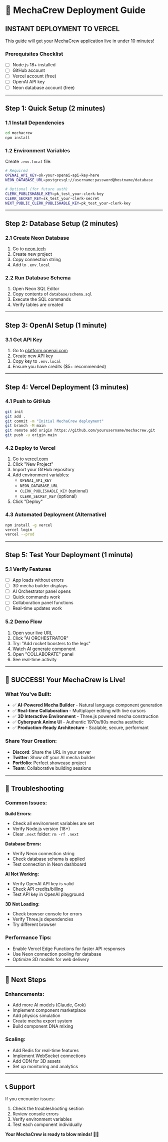 # 🚀 MechaCrew Deployment Guide

## **INSTANT DEPLOYMENT TO VERCEL**

This guide will get your MechaCrew application live in under 10 minutes!

### **Prerequisites Checklist**
- [ ] Node.js 18+ installed
- [ ] GitHub account
- [ ] Vercel account (free)
- [ ] OpenAI API key
- [ ] Neon database account (free)

---

## **Step 1: Quick Setup (2 minutes)**

### 1.1 Install Dependencies
```bash
cd mechacrew
npm install
```

### 1.2 Environment Variables
Create `.env.local` file:
```bash
# Required
OPENAI_API_KEY=sk-your-openai-api-key-here
NEON_DATABASE_URL=postgresql://username:password@hostname/database

# Optional (for future auth)
CLERK_PUBLISHABLE_KEY=pk_test_your-clerk-key
CLERK_SECRET_KEY=sk_test_your-clerk-secret
NEXT_PUBLIC_CLERK_PUBLISHABLE_KEY=pk_test_your-clerk-key
```

---

## **Step 2: Database Setup (2 minutes)**

### 2.1 Create Neon Database
1. Go to [neon.tech](https://neon.tech)
2. Create new project
3. Copy connection string
4. Add to `.env.local`

### 2.2 Run Database Schema
1. Open Neon SQL Editor
2. Copy contents of `database/schema.sql`
3. Execute the SQL commands
4. Verify tables are created

---

## **Step 3: OpenAI Setup (1 minute)**

### 3.1 Get API Key
1. Go to [platform.openai.com](https://platform.openai.com/api-keys)
2. Create new API key
3. Copy key to `.env.local`
4. Ensure you have credits ($5+ recommended)

---

## **Step 4: Vercel Deployment (3 minutes)**

### 4.1 Push to GitHub
```bash
git init
git add .
git commit -m "Initial MechaCrew deployment"
git branch -M main
git remote add origin https://github.com/yourusername/mechacrew.git
git push -u origin main
```

### 4.2 Deploy to Vercel
1. Go to [vercel.com](https://vercel.com)
2. Click "New Project"
3. Import your GitHub repository
4. Add environment variables:
   - `OPENAI_API_KEY`
   - `NEON_DATABASE_URL`
   - `CLERK_PUBLISHABLE_KEY` (optional)
   - `CLERK_SECRET_KEY` (optional)
5. Click "Deploy"

### 4.3 Automated Deployment (Alternative)
```bash
npm install -g vercel
vercel login
vercel --prod
```

---

## **Step 5: Test Your Deployment (1 minute)**

### 5.1 Verify Features
- [ ] App loads without errors
- [ ] 3D mecha builder displays
- [ ] AI Orchestrator panel opens
- [ ] Quick commands work
- [ ] Collaboration panel functions
- [ ] Real-time updates work

### 5.2 Demo Flow
1. Open your live URL
2. Click "AI ORCHESTRATOR"
3. Try: "Add rocket boosters to the legs"
4. Watch AI generate component
5. Open "COLLABORATE" panel
6. See real-time activity

---

## **🎉 SUCCESS! Your MechaCrew is Live!**

### **What You've Built:**
- ✅ **AI-Powered Mecha Builder** - Natural language component generation
- ✅ **Real-time Collaboration** - Multiplayer editing with live cursors
- ✅ **3D Interactive Environment** - Three.js powered mecha construction
- ✅ **Cyberpunk Anime UI** - Authentic 1970s/80s mecha aesthetic
- ✅ **Production-Ready Architecture** - Scalable, secure, performant

### **Share Your Creation:**
- **Discord**: Share the URL in your server
- **Twitter**: Show off your AI mecha builder
- **Portfolio**: Perfect showcase project
- **Team**: Collaborative building sessions

---

## **🔧 Troubleshooting**

### **Common Issues:**

**Build Errors:**
- Check all environment variables are set
- Verify Node.js version (18+)
- Clear `.next` folder: `rm -rf .next`

**Database Errors:**
- Verify Neon connection string
- Check database schema is applied
- Test connection in Neon dashboard

**AI Not Working:**
- Verify OpenAI API key is valid
- Check API credits/billing
- Test API key in OpenAI playground

**3D Not Loading:**
- Check browser console for errors
- Verify Three.js dependencies
- Try different browser

### **Performance Tips:**
- Enable Vercel Edge Functions for faster API responses
- Use Neon connection pooling for database
- Optimize 3D models for web delivery

---

## **🚀 Next Steps**

### **Enhancements:**
- Add more AI models (Claude, Grok)
- Implement component marketplace
- Add physics simulation
- Create mecha export system
- Build component DNA mixing

### **Scaling:**
- Add Redis for real-time features
- Implement WebSocket connections
- Add CDN for 3D assets
- Set up monitoring and analytics

---

## **📞 Support**

If you encounter issues:
1. Check the troubleshooting section
2. Review console errors
3. Verify environment variables
4. Test each component individually

**Your MechaCrew is ready to blow minds! 🤖✨**
